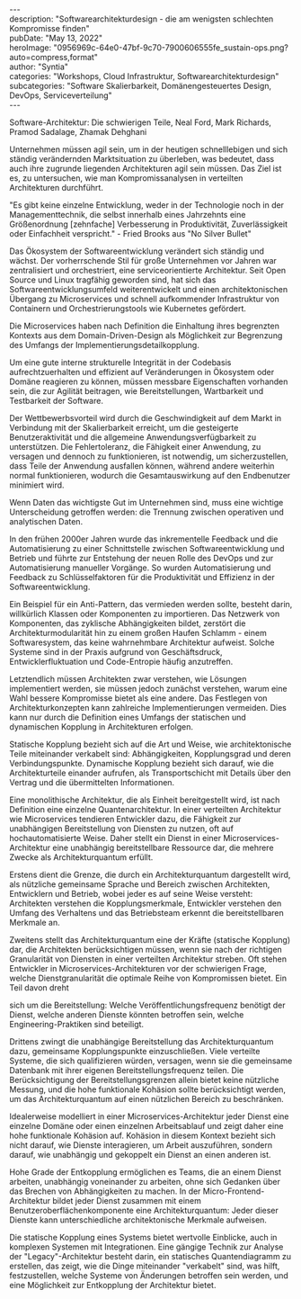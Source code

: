\---  
description: "Softwarearchitekturdesign - die am wenigsten schlechten Kompromisse finden"   
pubDate: "May 13, 2022"   
heroImage: "0956969c-64e0-47bf-9c70-7900606555fe_sustain-ops.png?auto=compress,format"   
author: "Syntia"   
categories: "Workshops, Cloud Infrastruktur, Softwarearchitekturdesign"   
subcategories: "Software Skalierbarkeit, Domänengesteuertes Design, DevOps, Serviceverteilung"   
\---  

Software-Architektur: Die schwierigen Teile, Neal Ford, Mark Richards, Pramod Sadalage, Zhamak Dehghani

Unternehmen müssen agil sein, um in der heutigen schnelllebigen und sich ständig verändernden Marktsituation zu überleben, was bedeutet, dass auch ihre zugrunde liegenden Architekturen agil sein müssen. Das Ziel ist es, zu untersuchen, wie man Kompromissanalysen in verteilten Architekturen durchführt.

"Es gibt keine einzelne Entwicklung, weder in der Technologie noch in der Managementtechnik, die selbst innerhalb eines Jahrzehnts eine Größenordnung \[zehnfache\] Verbesserung in Produktivität, Zuverlässigkeit oder Einfachheit verspricht." - Fried Brooks aus "No Silver Bullet"

Das Ökosystem der Softwareentwicklung verändert sich ständig und wächst. Der vorherrschende Stil für große Unternehmen vor Jahren war zentralisiert und orchestriert, eine serviceorientierte Architektur. Seit Open Source und Linux tragfähig geworden sind, hat sich das Softwareentwicklungsumfeld weiterentwickelt und einen architektonischen Übergang zu Microservices und schnell aufkommender Infrastruktur von Containern und Orchestrierungstools wie Kubernetes gefördert.

Die Microservices haben nach Definition die Einhaltung ihres begrenzten Kontexts aus dem Domain-Driven-Design als Möglichkeit zur Begrenzung des Umfangs der Implementierungsdetailkopplung.

Um eine gute interne strukturelle Integrität in der Codebasis aufrechtzuerhalten und effizient auf Veränderungen in Ökosystem oder Domäne reagieren zu können, müssen messbare Eigenschaften vorhanden sein, die zur Agilität beitragen, wie Bereitstellungen, Wartbarkeit und Testbarkeit der Software.

Der Wettbewerbsvorteil wird durch die Geschwindigkeit auf dem Markt in Verbindung mit der Skalierbarkeit erreicht, um die gesteigerte Benutzeraktivität und die allgemeine Anwendungsverfügbarkeit zu unterstützen. Die Fehlertoleranz, die Fähigkeit einer Anwendung, zu versagen und dennoch zu funktionieren, ist notwendig, um sicherzustellen, dass Teile der Anwendung ausfallen können, während andere weiterhin normal funktionieren, wodurch die Gesamtauswirkung auf den Endbenutzer minimiert wird.

Wenn Daten das wichtigste Gut im Unternehmen sind, muss eine wichtige Unterscheidung getroffen werden: die Trennung zwischen operativen und analytischen Daten.

In den frühen 2000er Jahren wurde das inkrementelle Feedback und die Automatisierung zu einer Schnittstelle zwischen Softwareentwicklung und Betrieb und führte zur Entstehung der neuen Rolle des DevOps und zur Automatisierung manueller Vorgänge. So wurden Automatisierung und Feedback zu Schlüsselfaktoren für die Produktivität und Effizienz in der Softwareentwicklung.

Ein Beispiel für ein Anti-Pattern, das vermieden werden sollte, besteht darin, willkürlich Klassen oder Komponenten zu importieren. Das Netzwerk von Komponenten, das zyklische Abhängigkeiten bildet, zerstört die Architekturmodularität hin zu einem großen Haufen Schlamm - einem Softwaresystem, das keine wahrnehmbare Architektur aufweist. Solche Systeme sind in der Praxis aufgrund von Geschäftsdruck, Entwicklerfluktuation und Code-Entropie häufig anzutreffen.

Letztendlich müssen Architekten zwar verstehen, wie Lösungen implementiert werden, sie müssen jedoch zunächst verstehen, warum eine Wahl bessere Kompromisse bietet als eine andere. Das Festlegen von Architekturkonzepten kann zahlreiche Implementierungen vermeiden. Dies kann nur durch die Definition eines Umfangs der statischen und dynamischen Kopplung in Architekturen erfolgen.

Statische Kopplung bezieht sich auf die Art und Weise, wie architektonische Teile miteinander verkabelt sind: Abhängigkeiten, Kopplungsgrad und deren Verbindungspunkte. Dynamische Kopplung bezieht sich darauf, wie die Architekturteile einander aufrufen, als Transportschicht mit Details über den Vertrag und die übermittelten Informationen.

Eine monolithische Architektur, die als Einheit bereitgestellt wird, ist nach Definition eine einzelne Quantenarchitektur. In einer verteilten Architektur wie Microservices tendieren Entwickler dazu, die Fähigkeit zur unabhängigen Bereitstellung von Diensten zu nutzen, oft auf hochautomatisierte Weise. Daher stellt ein Dienst in einer Microservices-Architektur eine unabhängig bereitstellbare Ressource dar, die mehrere Zwecke als Architekturquantum erfüllt.

Erstens dient die Grenze, die durch ein Architekturquantum dargestellt wird, als nützliche gemeinsame Sprache und Bereich zwischen Architekten, Entwicklern und Betrieb, wobei jeder es auf seine Weise versteht: Architekten verstehen die Kopplungsmerkmale, Entwickler verstehen den Umfang des Verhaltens und das Betriebsteam erkennt die bereitstellbaren Merkmale an.

Zweitens stellt das Architekturquantum eine der Kräfte (statische Kopplung) dar, die Architekten berücksichtigen müssen, wenn sie nach der richtigen Granularität von Diensten in einer verteilten Architektur streben. Oft stehen Entwickler in Microservices-Architekturen vor der schwierigen Frage, welche Dienstgranularität die optimale Reihe von Kompromissen bietet. Ein Teil davon dreht

 sich um die Bereitstellung: Welche Veröffentlichungsfrequenz benötigt der Dienst, welche anderen Dienste könnten betroffen sein, welche Engineering-Praktiken sind beteiligt.

Drittens zwingt die unabhängige Bereitstellung das Architekturquantum dazu, gemeinsame Kopplungspunkte einzuschließen. Viele verteilte Systeme, die sich qualifizieren würden, versagen, wenn sie die gemeinsame Datenbank mit ihrer eigenen Bereitstellungsfrequenz teilen. Die Berücksichtigung der Bereitstellungsgrenzen allein bietet keine nützliche Messung, und die hohe funktionale Kohäsion sollte berücksichtigt werden, um das Architekturquantum auf einen nützlichen Bereich zu beschränken.

Idealerweise modelliert in einer Microservices-Architektur jeder Dienst eine einzelne Domäne oder einen einzelnen Arbeitsablauf und zeigt daher eine hohe funktionale Kohäsion auf. Kohäsion in diesem Kontext bezieht sich nicht darauf, wie Dienste interagieren, um Arbeit auszuführen, sondern darauf, wie unabhängig und gekoppelt ein Dienst an einen anderen ist.

Hohe Grade der Entkopplung ermöglichen es Teams, die an einem Dienst arbeiten, unabhängig voneinander zu arbeiten, ohne sich Gedanken über das Brechen von Abhängigkeiten zu machen. In der Micro-Frontend-Architektur bildet jeder Dienst zusammen mit einem Benutzeroberflächenkomponente eine Architekturquantum: Jeder dieser Dienste kann unterschiedliche architektonische Merkmale aufweisen.

Die statische Kopplung eines Systems bietet wertvolle Einblicke, auch in komplexen Systemen mit Integrationen. Eine gängige Technik zur Analyse der "Legacy"-Architektur besteht darin, ein statisches Quantendiagramm zu erstellen, das zeigt, wie die Dinge miteinander "verkabelt" sind, was hilft, festzustellen, welche Systeme von Änderungen betroffen sein werden, und eine Möglichkeit zur Entkopplung der Architektur bietet.